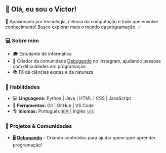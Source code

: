 ## 👋 Olá, eu sou o Victor!

🎯 Apaixonado por tecnologia, ciência da computação e tudo que envolve conhecimento! Busco explorar mais o mundo da programação. 💡

### 💻 Sobre mim
- 🎓 Estudante de informática
- 🚀 Criador da comunidade [Debugando](https://www.instagram.com/debugando.programacao) no Instagram, ajudando pessoas com dificuldades em programação
- 📚 Fã de ciências exatas e da natureza

### 🚀 Habilidades
- 💻 **Linguagens:** Python | Java | HTML | CSS | JavaScript
- 🔧 **Ferramentas:** Git | GitHub | VS Code
- 🌎 **Idiomas:** Português 🇧🇷 | Inglês 🇺🇸 

### 📌 Projetos & Comunidades
- 🖥️ **[Debugando](https://www.instagram.com/debugando.programacao)** – Criando conteúdos para ajudar quem quer aprender programação!

<!---
### 🌱 O que estou aprendendo
- 🏗️ **Estruturas de Dados e Algoritmos**
- 📖 **SAT & DET** (para estudar fora!)

### 📫 Contato
📩 Me chame no [Instagram](https://www.instagram.com/depurando.programacao) ou aqui no GitHub!
--->

<!---
victplay/victplay is a ✨ special ✨ repository because its `README.md` (this file) appears on your GitHub profile.
You can click the Preview link to take a look at your changes.
--->

